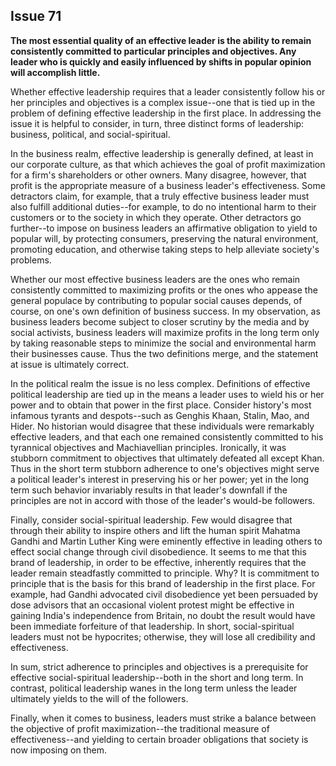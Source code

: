 
Issue 71
---------------------------

**The most essential quality of an effective leader is the ability to remain consistently committed
to particular principles and objectives. Any leader who is quickly and easily influenced by shifts
in popular opinion will accomplish little.**

Whether effective leadership requires that a leader consistently follow his or her principles and
objectives is a complex issue--one that is tied up in the problem of defining effective leadership
in the first place. In addressing the issue it is helpful to consider, in turn, three distinct forms of
leadership: business, political, and social-spiritual.

In the business realm, effective leadership is generally defined, at least in our corporate
culture, as that which achieves the goal of profit maximization for a firm's shareholders or other
owners. Many disagree, however, that profit is the appropriate measure of a business leader's
effectiveness. Some detractors claim, for example, that a truly effective business leader must
also fulfill additional duties--for example, to do no intentional harm to their customers or to the
society in which they operate. Other detractors go further--to impose on business leaders an
affirmative obligation to yield to popular will, by protecting consumers, preserving the natural
environment, promoting education, and otherwise taking steps to help alleviate society's
problems.

Whether our most effective business leaders are the ones who remain consistently
committed to maximizing profits or the ones who appease the general populace by
contributing to popular social causes depends, of course, on one's own definition of business
success. In my observation, as business leaders become subject to closer scrutiny by the
media and by social activists, business leaders will maximize profits in the long term only by
taking reasonable steps to minimize the social and environmental harm their businesses
cause. Thus the two definitions merge, and the statement at issue is ultimately correct.

In the political realm the issue is no less complex. Definitions of effective political leadership
are tied up in the means a leader uses to wield his or her power and to obtain that power in the
first place. Consider history's most infamous tyrants and despots--such as Genghis Khaan,
Stalin, Mao, and Hider. No historian would disagree that these individuals were remarkably
effective leaders, and that each one remained consistently committed to his tyrannical
objectives and Machiavellian principles. Ironically, it was stubborn commitment to objectives
that ultimately defeated all except Khan. Thus in the short term stubborn adherence to one's
objectives might serve a political leader's interest in preserving his or her power; yet in the long
term such behavior invariably results in that leader's downfall if the principles are not in
accord with those of the leader's would-be followers.

Finally, consider social-spiritual leadership. Few would disagree that through their ability to
inspire others and lift the human spirit Mahatma Gandhi and Martin Luther King were
eminently effective in leading others to effect social change through civil disobedience. It
seems to me that this brand of leadership, in order to be effective, inherently requires that the
leader remain steadfastly committed to principle. Why? It is commitment to principle that is the
basis for this brand of leadership in the first place. For example, had Gandhi advocated civil
disobedience yet been persuaded by dose advisors that an occasional violent protest might be
effective in gaining India's independence from Britain, no doubt the result would have been
immediate forfeiture of that leadership. In short, social-spiritual leaders must not be hypocrites;
otherwise, they will lose all credibility and effectiveness.

In sum, strict adherence to principles and objectives is a prerequisite for effective
social-spiritual leadership--both in the short and long term. In contrast, political leadership
wanes in the long term unless the leader ultimately yields to the will of the followers.

Finally, when it comes to business, leaders must strike a balance between the objective of
profit maximization--the traditional measure of effectiveness--and yielding to certain broader
obligations that society is now imposing on them.


